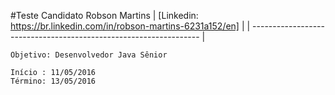 #Teste Candidato Robson Martins
| [Linkedin: https://br.linkedin.com/in/robson-martins-6231a152/en] |
| ----------------------------------------------------------------- |

```
Objetivo: Desenvolvedor Java Sênior

Início : 11/05/2016
Término: 13/05/2016
```
